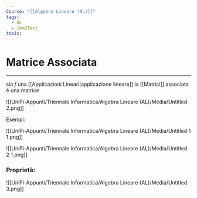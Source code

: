 ```yaml
---
Course: "[[Algebra Lineare (AL)]]"
tags:
  - AL
  - Imm2Text
topic:
---
```


# Matrice Associata
---
sia $f$  una [[Applicazioni Lineari|applicazione lineare]] la [[Matrici]] associata è una matrice

![[UniPi-Appunti/Triennale Informatica/Algebra Lineare (AL)/Media/Untitled 2.png]]

Esempi:

![[UniPi-Appunti/Triennale Informatica/Algebra Lineare (AL)/Media/Untitled 1 1.png]]

![[UniPi-Appunti/Triennale Informatica/Algebra Lineare (AL)/Media/Untitled 2 1.png]]

### Proprietà:

![[UniPi-Appunti/Triennale Informatica/Algebra Lineare (AL)/Media/Untitled 3.png]]
